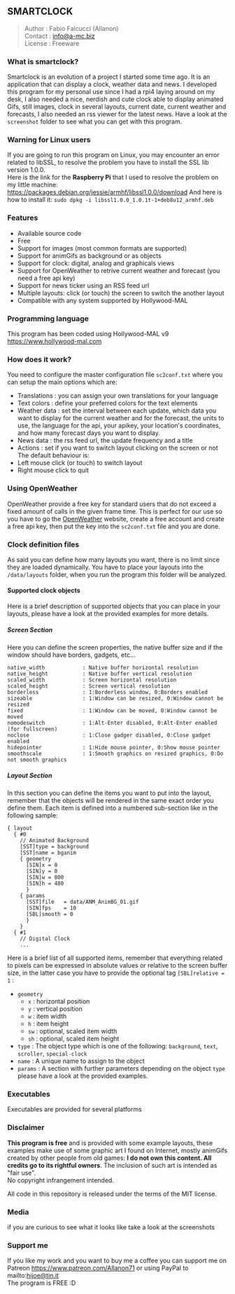 ## SMARTCLOCK
> Author  : Fabio Falcucci (Allanon)  
> Contact : info@a-mc.biz  
> License : Freeware  

### What is smartclock?
Smartclock is an evolution of a project I started some time ago. It is an application that can display a clock, weather data and news.
I developed this program for my personal use since I had a rpi4 laying around on my desk, I also needed a nice, nerdish and cute clock able to display animated Gifs, still images, clock in several layouts, current date, current weather and forecasts, I also needed an rss viewer for the latest news.
Have a look at the `screenshot` folder to see what you can get with this program.

### Warning for Linux users
If you are going to run this program on Linux, you may encounter an error related to libSSL, to resolve the problem you have to install the SSL lib version 1.0.0.  
Here is the link for the **Raspberry Pi** that I used to resolve the problem on my little machine: https://packages.debian.org/jessie/armhf/libssl1.0.0/download
And here is how to install it: `sudo dpkg -i libssl1.0.0_1.0.1t-1+deb8u12_armhf.deb`

### Features  
* Available source code
* Free
* Support for images (most common formats are supported)
* Support for animGifs as background or as objects
* Support for clock: digital, analog and graphicals views
* Support for OpenWeather to retrive current weather and forecast (you need a free api key)
* Support for news ticker using an RSS feed url
* Multiple layouts: click (or touch) the screen to switch the another layout
* Compatible with any system supported by Hollywood-MAL

### Programming language
This program has been coded using Hollywood-MAL v9  
https://www.hollywood-mal.com

### How does it work?
You need to configure the master configuration file `sc2conf.txt` where you can setup the main options which are:   
* Translations : you can assign your own translations for your language
* Text colors : define your preferred colors for the text elements
* Weather data : set the interval between each update, which data you want to display for the current weather and for the forecast, the units to use, the language for the api, your apikey, your location's coordinates, and how many forecast days you want to display.
* News data : the rss feed url, the update frequency and a title
* Actions : set if you want to switch layout clicking on the screen or not
The default behaviour is:  
* Left mouse click (or touch) to switch layout
* Right mouse click to quit

### Using OpenWeather
OpenWeather provide a free key for standard users that do not exceed a fixed amount of calls in the given frame time. This is perfect for our use so you have to go the <a href="https://openweathermap.org/api" target="_blank">OpenWeather</a> website, create a free account and create a free api key, then put the key into the `sc2conf.txt` file and you are done.

### Clock definition files  
As said you can define how many layouts you want, there is no limit since they are loaded dynamically.
You have to place your layouts into the `/data/layouts` folder, when you run the program this folder will be analyzed.

#### Supported clock objects
Here is a brief description of supported objects that you can place in your layouts, please have a look at the provided examples for more details.
##### Screen Section
Here you can define the screen properties, the native buffer size and if the window should have borders, gadgets, etc...
```plaintext
native_width            : Native buffer horizontal resolution
native_height           : Native buffer vertical resolution
scaled_width            : Screen horizontal resolution
scaled_height           : Screen vertical resolution
borderless              : 1:Borderless window, 0:Borders enabled
sizeable                : 1:Window can be resized, 0:Window cannot be resized
fixed                   : 1:Window can be moved, 0:Window cannot be moved
nomodeswitch            : 1:Alt-Enter disabled, 0:Alt-Enter enabled (for fullscreen)
noclose                 : 1:Close gadger disabled, 0:Close gadget enabled
hidepointer             : 1:Hide mouse pointer, 0:Show mouse pointer
smoothscale             : 1:Smooth graphics on resized graphics, 0:Do not smooth graphics
```
##### Layout Section
In this section you can define the items you want to put into the layout, remember that the objects will be rendered in the same exact order you define them.
Each item is defined into a numbered sub-section like in the following sample:
```plaintext
{ layout
  { #0
    // Animated Background
    [SST]type = background
    [SST]name = bganim
    { geometry
      [SIN]x = 0
      [SIN]y = 0
      [SIN]w = 800
      [SIN]h = 480
      }
    { params
      [SST]file   = data/ANM_AnimBG_01.gif
      [SIN]fps    = 10
      [SBL]smooth = 0
      }
    }
  { #1
    // Digital Clock
    ...
```
Here is a brief list of all supported items, remember that everything related to pixels can be expressed in absolute values or relative to the screen buffer size, in the latter case you have to provide the optional tag `[SBL]relative = 1` :
* `geometry`
    * `x` : horizontal position
    * `y` : vertical position
    * `w` : item width
    * `h` : item height
    * `sw` : optional, scaled item width
    * `sh` : optional, scaled item height
* `type` : The object type which is one of the following: `background`, `text`, `scroller`, `special-clock`
* `name` : A unique name to assign to the object
* `params` : A section with further parameters depending on the object `type` please have a look at the provided examples.

### Executables
Executables are provided for several platforms

### Disclaimer
**This program is free** and is provided with some example layouts, these examples make use of some graphic art I found on Internet, mostly animGifs created by other people from old games: **I do not own this content. All credits go to its rightful owners**.
The inclusion of such art is intended as "fair use".  
No copyright infrangement intended.  
  
All code in this repository is released under the terms of the MIT license.

### Media
if you are curious to see what it looks like take a look at the screenshots

### Support me
If you like my work and you want to buy me a coffee you can support me on Patreon https://www.patreon.com/Allanon71  or using PayPal to mailto:hijoe@tin.it     
The program is FREE :D
